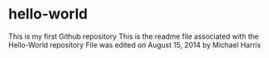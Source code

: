 hello-world
===========

This is my first Github repository
This is the readme file associated with the Hello-World repository
File was edited on August 15, 2014 by Michael Harris
